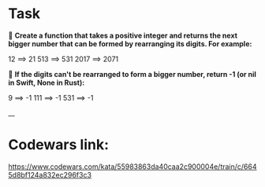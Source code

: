 # Task

:pushpin: **Create a function that takes a positive integer and returns the next bigger number that can be formed by rearranging its digits. For example:**

  12 ==> 21
 513 ==> 531
2017 ==> 2071

:pushpin: **If the digits can't be rearranged to form a bigger number, return -1 (or nil in Swift, None in Rust):**

  9 ==> -1
111 ==> -1
531 ==> -1

__

# Codewars link:

https://www.codewars.com/kata/55983863da40caa2c900004e/train/c/6645d8bf124a832ec296f3c3
